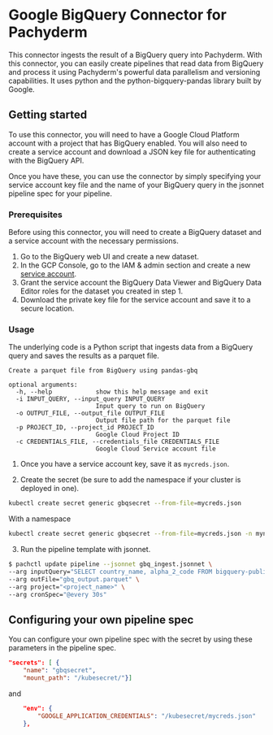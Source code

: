 # Google BigQuery Connector for Pachyderm
This connector ingests the result of a BigQuery query into Pachyderm. With this connector, you can easily create pipelines that read data from BigQuery and process it using Pachyderm's powerful data parallelism and versioning capabilities. It uses python and the python-bigquery-pandas library built by Google. 

## Getting started
To use this connector, you will need to have a Google Cloud Platform account with a project that has BigQuery enabled. You will also need to create a service account and download a JSON key file for authenticating with the BigQuery API.

Once you have these, you can use the connector by simply specifying your service account key file and the name of your BigQuery query in the jsonnet pipeline spec for your pipeline.

### Prerequisites
Before using this connector, you will need to create a BigQuery dataset and a service account with the necessary permissions.

1. Go to the BigQuery web UI and create a new dataset.
2. In the GCP Console, go to the IAM & admin section and create a new [service account](https://console.cloud.google.com/iam-admin/serviceaccounts/).
3. Grant the service account the BigQuery Data Viewer and BigQuery Data Editor roles for the dataset you created in step 1.
4. Download the private key file for the service account and save it to a secure location.

### Usage
The underlying code is a Python script that ingests data from a BigQuery query and saves the results as a parquet file.

```
Create a parquet file from BigQuery using pandas-gbq

optional arguments:
  -h, --help            show this help message and exit
  -i INPUT_QUERY, --input_query INPUT_QUERY
                        Input query to run on BigQuery
  -o OUTPUT_FILE, --output_file OUTPUT_FILE
                        Output file path for the parquet file
  -p PROJECT_ID, --project_id PROJECT_ID
                        Google Cloud Project ID
  -c CREDENTIALS_FILE, --credentials_file CREDENTIALS_FILE
                        Google Cloud Service account file
```

1. Once you have a service account key, save it as `mycreds.json`.

2. Create the secret (be sure to add the namespace if your cluster is deployed in one).

```bash
kubectl create secret generic gbqsecret --from-file=mycreds.json
```
With a namespace
```bash
kubectl create secret generic gbqsecret --from-file=mycreds.json -n mynamespace
```

3. Run the pipeline template with jsonnet.  

```bash
$ pachctl update pipeline --jsonnet gbq_ingest.jsonnet \
--arg inputQuery="SELECT country_name, alpha_2_code FROM bigquery-public-data.utility_us.country_code_iso WHERE alpha_2_code LIKE 'A%'" \
--arg outFile="gbq_output.parquet" \
--arg project="<project_name>" \
--arg cronSpec="@every 30s"
```

## Configuring your own pipeline spec
You can configure your own pipeline spec with the secret by using these parameters in the pipeline spec. 

```json
"secrets": [ {
    "name": "gbqsecret",
    "mount_path": "/kubesecret/"}]
```
and
```json
    "env": {
        "GOOGLE_APPLICATION_CREDENTIALS": "/kubesecret/mycreds.json"
    },
```